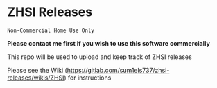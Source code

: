 # ZHSI Releases

`Non-Commercial Home Use Only`

**Please contact me first if you wish to use this software commercially**

This repo will be used to upload and keep track of ZHSI releases

Please see the Wiki (https://gitlab.com/sum1els737/zhsi-releases/wikis/ZHSI) for instructions